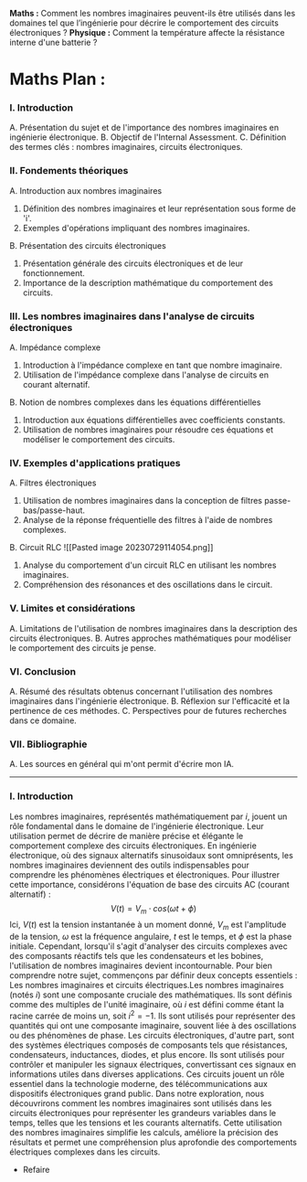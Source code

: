 **Maths :** Comment les nombres imaginaires peuvent-ils être utilisés dans les domaines tel que l’ingénierie pour décrire le comportement des circuits électroniques ?
**Physique :** Comment la température affecte la résistance interne d'une batterie ?

# **Maths Plan :** 

### I. Introduction
A. Présentation du sujet et de l'importance des nombres imaginaires en ingénierie électronique. 
B. Objectif de l'Internal Assessment. 
C. Définition des termes clés : nombres imaginaires, circuits électroniques.

### II. Fondements théoriques 
A. Introduction aux nombres imaginaires 
1. Définition des nombres imaginaires et leur représentation sous forme de 'i'. 
2. Exemples d'opérations impliquant des nombres imaginaires.

B. Présentation des circuits électroniques 
1. Présentation générale des circuits électroniques et de leur fonctionnement. 
2. Importance de la description mathématique du comportement des circuits.

### III. Les nombres imaginaires dans l'analyse de circuits électroniques  
A. Impédance complexe 
1. Introduction à l'impédance complexe en tant que nombre imaginaire. 
2. Utilisation de l'impédance complexe dans l'analyse de circuits en courant alternatif.

B. Notion de nombres complexes dans les équations différentielles 
1. Introduction aux équations différentielles avec coefficients constants. 
2. Utilisation de nombres imaginaires pour résoudre ces équations et modéliser le comportement des circuits.

### IV. Exemples d'applications pratiques 
A. Filtres électroniques 
1. Utilisation de nombres imaginaires dans la conception de filtres passe-bas/passe-haut.
2. Analyse de la réponse fréquentielle des filtres à l'aide de nombres complexes.

B. Circuit RLC 
![[Pasted image 20230729114054.png]]
1. Analyse du comportement d'un circuit RLC en utilisant les nombres imaginaires. 
2. Compréhension des résonances et des oscillations dans le circuit.

### V. Limites et considérations 
A. Limitations de l'utilisation de nombres imaginaires dans la description des circuits électroniques. 
B. Autres approches mathématiques pour modéliser le comportement des circuits je pense.

### VI. Conclusion 
A. Résumé des résultats obtenus concernant l'utilisation des nombres imaginaires dans l'ingénierie électronique. 
B. Réflexion sur l'efficacité et la pertinence de ces méthodes. 
C. Perspectives pour de futures recherches dans ce domaine.

### VII. Bibliographie 
A. Les sources en général  qui m'ont permit d'écrire mon IA.

---

### I. Introduction
Les nombres imaginaires, représentés mathématiquement par $i$, jouent un rôle fondamental dans le domaine de l'ingénierie électronique. Leur utilisation permet de décrire de manière précise et élégante le comportement complexe des circuits électroniques. En ingénierie électronique, où des signaux alternatifs sinusoidaux sont omniprésents, les nombres imaginaires deviennent des outils indispensables pour comprendre les phénomènes électriques et électroniques.
Pour illustrer cette importance, considérons l'équation de base des circuits AC (courant alternatif) :
$$V(t)=V_m​ \cdot cos(ωt+ϕ)$$
Ici, $V(t)$ est la tension instantanée à un moment donné, $V_m​$ est l'amplitude de la tension, $ω$ est la fréquence angulaire, $t$ est le temps, et $ϕ$ est la phase initiale. Cependant, lorsqu'il s'agit d'analyser des circuits complexes avec des composants réactifs tels que les condensateurs et les bobines, l'utilisation de nombres imaginaires devient incontournable.
Pour bien comprendre notre sujet, commençons par définir deux concepts essentiels : Les nombres imaginaires et circuits électriques.Les nombres imaginaires (notés $i$) sont une composante cruciale des mathématiques. Ils sont définis comme des multiples de l'unité imaginaire, où $i$ est défini comme étant la racine carrée de moins un, soit $i^2=-1$. Ils sont utilisés pour représenter des quantités qui ont une composante imaginaire, souvent liée à des oscillations ou des phénomènes de phase. Les circuits électroniques, d'autre part, sont des systèmes électriques composés de composants tels que résistances, condensateurs, inductances, diodes, et plus encore. Ils sont utilisés pour contrôler et manipuler les signaux électriques, convertissant ces signaux en informations utiles dans diverses applications. Ces circuits jouent un rôle essentiel dans la technologie moderne, des télécommunications aux dispositifs électroniques grand public.
Dans notre exploration, nous découvrirons comment les nombres imaginaires sont utilisés dans les circuits électroniques pour représenter les grandeurs variables dans le temps, telles que les tensions et les courants alternatifs. Cette utilisation des nombres imaginaires simplifie les calculs, améliore la précision des résultats et permet une compréhension plus aprofondie des comportements électriques complexes dans les circuits.

- Refaire 